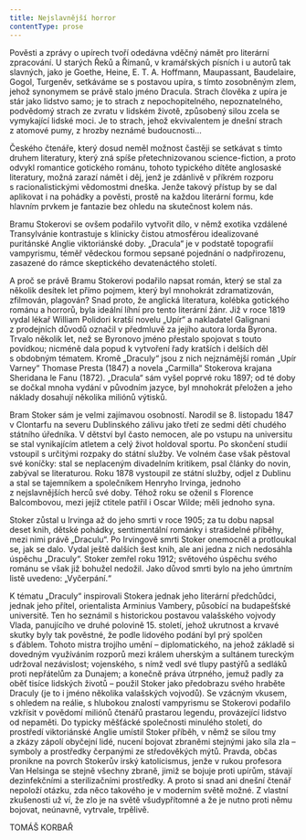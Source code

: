 ```yaml
---
title: Nejslavnější horror
contentType: prose
---
```


<section>

Pověsti a zprávy o upírech tvoří odedávna vděčný námět pro literární zpracování. U starých Řeků a Římanů, v kramářských písních i u autorů tak slavných, jako je Goethe, Heine, E. T. A. Hoffmann, Maupassant, Baudelaire, Gogol, Turgeněv, setkáváme se s postavou upíra, s tímto zosobněným zlem, jehož synonymem se právě stalo jméno Dracula. Strach člověka z upíra je stár jako lidstvo samo; je to strach z nepochopitelného, nepoznatelného, podvědomý strach ze zvratu v lidském životě, způsobený silou zcela se vymykající lidské moci. Je to strach, jehož ekvivalentem je dnešní strach z atomové pumy, z hrozby neznámé budoucnosti…

Českého čtenáře, který dosud neměl možnost častěji se setkávat s tímto druhem literatury, který zná spíše přetechnizovanou scien­ce-fiction, a proto odvykl romantice gotického románu, tohoto typického dítěte anglosaské literatury, možná zarazí námět i děj, jenž je zdánlivě v příkrém rozporu s racionalistickými vědomostmi dneška. Jenže takový přístup by se dal aplikovat i na pohádky a pověsti, prostě na každou literární formu, kde hlavním prvkem je fantazie bez ohledu na skutečnost kolem nás.

Bramu Stokerovi se ovšem podařilo vytvořit dílo, v němž exotika vzdálené Transylvánie kontrastuje s klinicky čistou atmosférou idealizované puritánské Anglie viktoriánské doby. „Dracula“ je v pod­statě topografií vampyrismu, téměř vědeckou formou sepsané pojednání o nadpřirozenu, zasazené do rámce skeptického devatenáctého století.

A proč se právě Bramu Stokerovi podařilo napsat román, který se stal za několik desítek let přímo pojmem, který byl mnohokrát zdramatizován, zfilmován, plagován? Snad proto, že anglická literatura, kolébka gotického románu a horrorů, byla ideální líhní pro tento literární žánr. Již v roce 1819 vydal lékař William Polidori kratší novelu „Upír“ a nakladatel Galignani z prodejních důvodů označil v předmluvě za jejího autora lorda Byrona. Trvalo několik let, než se Byronovo jméno přestalo spojovat s touto povídkou; nicméně dala popud k vytvoření řady kratších i delších děl s obdobným tématem. Kromě „Draculy“ jsou z nich nejznámější román „Upír Varney“ Thomase Presta (1847) a novela „Carmilla“ Stokerova krajana Sheridana le Fanu (1872). „Dracula“ sám vyšel poprvé roku 1897; od té doby se dočkal mnoha vydání v původním jazyce, byl mnohokrát přeložen a jeho náklady dosahují několika miliónů výtisků.

Bram Stoker sám je velmi zajímavou osobností. Narodil se 8. listopadu 1847 v Clontarfu na severu Dublinského zálivu jako třetí ze sedmi dětí chudého státního úředníka. V dětství byl často nemocen, ale po vstupu na universitu se stal vynikajícím atletem a celý život holdoval sportu. Po skončení studií vstoupil s určitými rozpaky do státní služby. Ve volném čase však pěstoval své koníčky: stal se neplaceným divadelním kritikem, psal články do novin, zabýval se literaturou. Roku 1878 vystoupil ze státní služby, odjel z Dublinu a stal se tajemníkem a společníkem Henryho Irvinga, jednoho z nejslavnějších herců své doby. Téhož roku se oženil s Florence Balcombovou, mezi jejíž ctitele patřil i Oscar Wilde; měli jednoho syna.

Stoker zůstal u Irvinga až do jeho smrti v roce 1905; za tu dobu napsal deset knih, dětské pohádky, sentimentální románky i strašidelné příběhy, mezi nimi právě „Draculu“. Po Irvingově smrti Stoker onemocněl a protloukal se, jak se dalo. Vydal ještě dalších šest knih, ale ani jedna z nich nedosáhla úspěchu „Draculy“. Stoker zemřel roku 1912; světového úspěchu svého románu se však již bohužel nedožil. Jako důvod smrti bylo na jeho úmrtním listě uvedeno: „Vyčerpání.“

K tématu „Draculy“ inspirovali Stokera jednak jeho literární předchůdci, jednak jeho přítel, orientalista Arminius Vambery, působící na budapešťské universitě. Ten ho seznámil s historickou postavou valašského vojvody Vlada, panujícího ve druhé polovině 15. století, jehož ukrutnost a krvavé skutky byly tak pověstné, že podle lidového podání byl prý spolčen s ďáblem. Tohoto mistra trojího umění – diplomatického, na jehož základě si dovedným využíváním rozporů mezi králem uherským a sultánem tureckým udržoval nezávislost; vojenského, s nímž vedl své tlupy pastýřů a sedláků proti nepřátelům za Dunajem; a konečně práva útrpného, jemuž padly za oběť tisíce lidských životů – použil Stoker jako předobrazu svého hraběte Draculy (je to i jméno několika valašských vojvodů). Se vzácným vkusem, s ohledem na reálie, s hlubokou znalostí vampyrismu se Stokerovi podařilo vzkřísit v povědomí miliónů čtenářů prastarou legendu, provázející lidstvo od nepaměti. Do typicky měšťácké společnosti minulého století, do prostředí viktoriánské Anglie umístil Stoker příběh, v němž se silou tmy a zkázy zápolí obyčejní lidé, nucení bojovat zbraněmi stejnými jako síla zla – symboly a prostředky čerpanými ze středověkých mýtů. Pravda, občas pronikne na povrch Stokerův irský katolicismus, jenže v rukou profesora Van Helsinga se stejně všechny zbraně, jimiž se bojuje proti upírům, stávají dezinfekčními a sterilizačními prostředky. A proto si snad ani dnešní čtenář nepoloží otázku, zda něco takového je v moderním světě možné. Z vlastní zkušenosti už ví, že zlo je na světě všudypřítomné a že je nutno proti němu bojovat, neúnavně, vytrvale, trpělivě.

TOMÁŠ KORBAŘ

</section>
